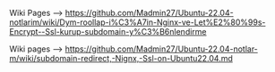 

Wiki Pages --> https://github.com/Madmin27/Ubuntu-22.04-notlarim/wiki/Dym-roollap-i%C3%A7in-Nginx-ve-Let%E2%80%99s-Encrypt--Ssl-kurup-subdomain-y%C3%B6nlendirme


Wiki pages --> https://github.com/Madmin27/Ubuntu-22.04-notlar-m/wiki/subdomain-redirect,-Nignx,-Ssl-on-Ubuntu22.04.md
